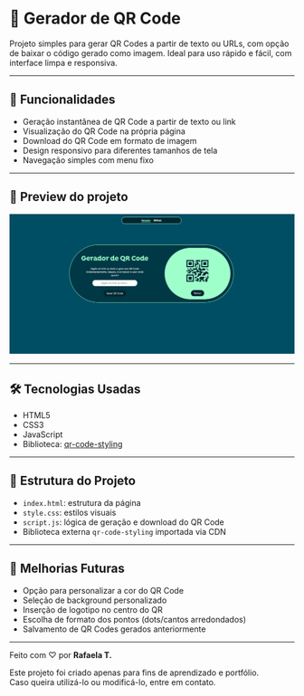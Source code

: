 # 🔐 Gerador de QR Code

Projeto simples para gerar QR Codes a partir de texto ou URLs, com opção de baixar o código gerado como imagem. Ideal para uso rápido e fácil, com interface limpa e responsiva.

---

## 🚀 Funcionalidades

- Geração instantânea de QR Code a partir de texto ou link  
- Visualização do QR Code na própria página  
- Download do QR Code em formato de imagem  
- Design responsivo para diferentes tamanhos de tela  
- Navegação simples com menu fixo  

---

## 🎨 Preview do projeto

![Preview do projeto](./preview.png)

---

## 🛠️ Tecnologias Usadas

- HTML5  
- CSS3  
- JavaScript  
- Biblioteca: [qr-code-styling](https://github.com/kozakdenys/qr-code-styling)

---

## 📁 Estrutura do Projeto

- `index.html`: estrutura da página  
- `style.css`: estilos visuais  
- `script.js`: lógica de geração e download do QR Code  
- Biblioteca externa `qr-code-styling` importada via CDN

---

## 🔧 Melhorias Futuras

- Opção para personalizar a cor do QR Code  
- Seleção de background personalizado  
- Inserção de logotipo no centro do QR  
- Escolha de formato dos pontos (dots/cantos arredondados)  
- Salvamento de QR Codes gerados anteriormente  

---

Feito com ♡ por **Rafaela T.**

Este projeto foi criado apenas para fins de aprendizado e portfólio.  
Caso queira utilizá-lo ou modificá-lo, entre em contato.
